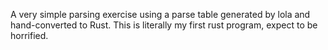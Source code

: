 A very simple parsing exercise using a parse table generated by lola
and hand-converted to Rust. This is literally my first rust program,
expect to be horrified.
